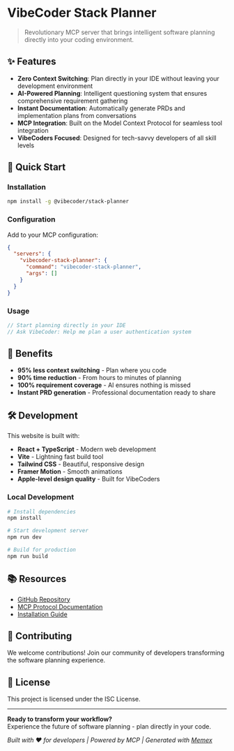 # VibeCoder Stack Planner

> Revolutionary MCP server that brings intelligent software planning directly into your coding environment.

## ✨ Features

- **Zero Context Switching**: Plan directly in your IDE without leaving your development environment
- **AI-Powered Planning**: Intelligent questioning system that ensures comprehensive requirement gathering
- **Instant Documentation**: Automatically generate PRDs and implementation plans from conversations
- **MCP Integration**: Built on the Model Context Protocol for seamless tool integration
- **VibeCoders Focused**: Designed for tech-savvy developers of all skill levels

## 🚀 Quick Start

### Installation

```bash
npm install -g @vibecoder/stack-planner
```

### Configuration

Add to your MCP configuration:

```json
{
  "servers": {
    "vibecoder-stack-planner": {
      "command": "vibecoder-stack-planner",
      "args": []
    }
  }
}
```

### Usage

```typescript
// Start planning directly in your IDE
// Ask VibeCoder: Help me plan a user authentication system
```

## 🎯 Benefits

- **95% less context switching** - Plan where you code
- **90% time reduction** - From hours to minutes of planning
- **100% requirement coverage** - AI ensures nothing is missed
- **Instant PRD generation** - Professional documentation ready to share

## 🛠️ Development

This website is built with:

- **React + TypeScript** - Modern web development
- **Vite** - Lightning fast build tool
- **Tailwind CSS** - Beautiful, responsive design
- **Framer Motion** - Smooth animations
- **Apple-level design quality** - Built for VibeCoders

### Local Development

```bash
# Install dependencies
npm install

# Start development server
npm run dev

# Build for production
npm run build
```

## 📚 Resources

- [GitHub Repository](https://github.com/crazyrabbitLTC/mcp-vibecoder)
- [MCP Protocol Documentation](https://modelcontextprotocol.io/)
- [Installation Guide](https://github.com/crazyrabbitLTC/mcp-vibecoder#readme)

## 🤝 Contributing

We welcome contributions! Join our community of developers transforming the software planning experience.

## 📄 License

This project is licensed under the ISC License.

---

**Ready to transform your workflow?**  
Experience the future of software planning - plan directly in your code.

*Built with ❤️ for developers | Powered by MCP | Generated with [Memex](https://memex.tech)*
